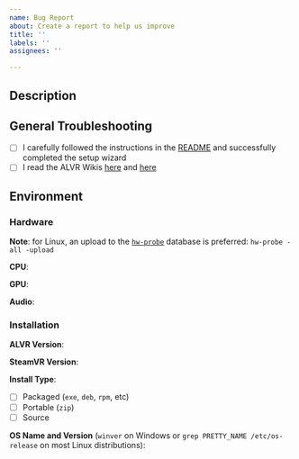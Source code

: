 ```yaml
---
name: Bug Report
about: Create a report to help us improve
title: ''
labels: ''
assignees: ''

---
```


<!-- Note: If the bug affects multiple games, please open an issue for each game with the name of the game in the title. -->


## Description
<!-- Please add a brief summary of your issue -->

## General Troubleshooting
- [ ] I carefully followed the instructions in the [README](https://github.com/alvr-org/ALVR/blob/master/README.md) and successfully completed the setup wizard
- [ ] I read the ALVR Wikis [here](https://github.com/polygraphene/ALVR/wiki) and [here](https://github.com/alvr-org/ALVR/wiki)

## Environment

### Hardware
**Note**: for Linux, an upload to the [`hw-probe`](https://linux-hardware.org/) database is preferred: `hw-probe -all -upload`

**CPU**:

**GPU**:

**Audio**:

### Installation
**ALVR Version**:

**SteamVR Version**:

**Install Type**:
- [ ] Packaged (`exe`, `deb`, `rpm`, etc)
- [ ] Portable (`zip`)
- [ ] Source

**OS Name and Version** (`winver` on Windows or `grep PRETTY_NAME /etc/os-release` on most Linux distributions):

<!-- Feature Requests
The quickest way to get a new feature is to file a pull request; these will be considered, but may be closed if they're something we're not actively planning to work on. -->
